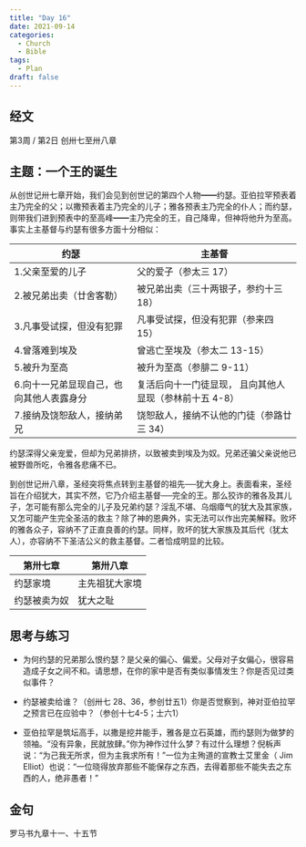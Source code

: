 ```yaml
---
title: "Day 16"
date: 2021-09-14
categories:
  - Church
  - Bible
tags:
  - Plan
draft: false
---
```


## 经文
第3周 / 第2日 创卅七至卅八章

## 主题：一个王的诞生
从创世记卅七章开始，我们会见到创世记的第四个人物━━约瑟。亚伯拉罕预表着主乃完全的父；以撒预表着主乃完全的儿子；雅各预表主乃完全的仆人；而约瑟，
则带我们进到预表中的至高峰━━主乃完全的王，自己降卑，但神将他升为至高。事实上主基督与约瑟有很多方面十分相似：

| **约瑟**                | **主基督**                          |
| --------------------- | -------------------------------- |
| 1.父亲至爱的儿子             | 父的爱子（参太三 17）                    |
| 2.被兄弟出卖（廿舍客勒）         | 被兄弟出卖（三十两银子，参约十三 18）            |
| 3.凡事受试探，但没有犯罪         | 凡事受试探，但没有犯罪（参来四 15）             |
| 4.曾落难到埃及              | 曾逃亡至埃及（参太二 13-15）               |
| 5.被升为至高               | 被升为至高（参腓二 9-11）                 |
| 6.向十一兄弟显现自己，也向其他人表露身分 | 复活后向十一门徒显现， 且向其他人显现（参林前十五 4-8） |
| 7.接纳及饶恕敌人，接纳弟兄        | 饶恕敌人，接纳不认他的门徒（参路廿三 34）          |

约瑟深得父亲宠爱，但却为兄弟排挤，以致被卖到埃及为奴。兄弟还骗父亲说他已被野兽所吃，令雅各悲痛不已。

到创世记卅八章，圣经突将焦点转到主基督的祖先──犹大身上。表面看来，圣经旨在介绍犹大，其实不然，它乃介绍主基督──完全的王。那么狡诈的雅各及其儿子，怎可能有那么完全的儿子及兄弟约瑟？淫乱不堪、乌烟瘴气的犹大及其家族，又怎可能产生完全圣洁的救主？除了神的恩典外，实无法可以作出完美解释。败坏的雅各众子，容纳不了正直良善的约瑟。同样，败坏的犹大家族及其后代（犹太人），亦容纳不下圣洁公义的救主基督。二者恰成明显的比较。

| 第卅七章   | 第卅八章    |
| ------ | ------- |
| 约瑟家境   | 主先祖犹大家境 |
| 约瑟被卖为奴 | 犹大之耻    |

## 思考与练习
* 为何约瑟的兄弟那么恨约瑟？是父亲的偏心、偏爱。父母对子女偏心，很容易造成子女之间不和。请思想，在你的家中是否有类似事情发生？你是否见过类似事件？

* 约瑟被卖给谁？（创卅七  28、36，参创廿五1）你是否觉察到，神对亚伯拉罕之预言已在应验中？（参创十七4-5；士六1）

* 亚伯拉罕是筑坛高手，以撒是挖井能手，雅各是立石英雄，而约瑟则为做梦的领袖。“没有异象，民就放肆。”你为神作过什么梦？有过什么理想？倪柝声说：“为己我无所求，但为主我求所有！”一位为主殉道的宣教士艾里金（ Jim Elliot）也说：“一位晓得放弃那些不能保存之东西，去得着那些不能失去之东西的人，绝非愚者！”

## 金句
罗马书九章十一、十五节

